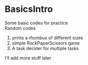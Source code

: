 # BasicsIntro  
Some basic codes for practice   
Random codes   
1. prints a rhombus of different sizes   
2. simple RockPaperScissors game   
3. A task decider for multiple tasks  

I'll add more stuff later   
